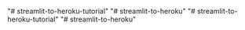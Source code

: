 "# streamlit-to-heroku-tutorial" 
"# streamlit-to-heroku" 
"# streamlit-to-heroku-tutorial" 
"# streamlit-to-heroku" 
